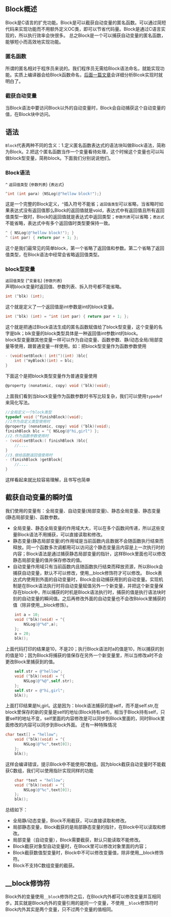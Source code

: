 ## Block概述
Block是C语言的扩充功能。Block是可以截获自动变量的匿名函数。可以通过简短代码来实现功能而不用额外定义OC类，即可以节省代码量。Block是通过C语言实现的，所以执行效率会快很多。
总之Block是一个可以捕获自动变量的匿名函数，能够短小而高效地实现功能。
### 匿名函数
所谓的匿名相对于程序员来说的。我们程序员无需给Block语法命名，就能实现功能。实质上编译器会给Block函数命名，[后面一篇文章]()会详细分析Blcok实现时就明白了。
### 截获自动变量
当Block语法中要访问Block以外的自动变量时，Block会自动捕获这个自动变量的值，在Block块中访问。


## 语法
`Block`代表两种不同的含义：1.定义匿名函数表达式的语法块叫做Block语法，简称为Block。2.把这个匿名函数当作一个变量看待处理，这个时候这个变量也可以叫做block型变量，简称block。下面我们分别说说他们。
### Block语法
`^` `返回值类型` (`参数列表`) {`表达式`}
```objectivec
^int (int para) {NSLog(@"hellow block!");}
```
这是一个完整的Block定义，`^`插入符号不能省；`返回值类型`可以省略，当省略时如果表达式没有返回值那么Block的返回值就是void，表达式中有返回值且所有返回值类型一致时，Block的返回值就是表达式中返回类型；`参数列表`可以省略；`表达式`不能省略，表达式中有多个返回值时类型要保持一致。
```objectivec
^ { NSLog(@"hellow block!"); }
^ (int par) { return par + 1; };
```
这个是我们最常见的简单block，第一个省略了返回值和参数。第二个省略了返回值类型，在Block语法中经常会省略返回值类型。

### block型变量
`返回值类型` (^`变量名`) (`参数列表`) <br/>
声明block变量时返回值、参数列表、拆入符号都不能省略。
```objectivec
int (^blk) (int);
```
这个就是定义了一个返回值是int参数是int的block变量。
```objectivec
int (^blk) (int) = ^int (int par) { return par + 1; };
```
这个就是把通过Block语法生成的匿名函数赋值给了block型变量，这个变量的名字是blk；blk变量的block类型具体是一种返回值int参数int的block。<br/>
block型变量跟其他变量一样可以作为自动变量、函数参数、静/动态全局/局部变量等使用，跟普通变量一样使用。如：把block型变量作为函数参数使用
```objectivec
- (void)setBlock:( int(^)(int) )blc{
    int (^myBlock)(int) = blc;
}
```
下面这个是把block类型变量作为普通变量使用
```objectivec
@property (nonatomic, copy) void (^blk)(void);
```
上面我们看到当block变量作为函数参数时书写比较复杂，我们可以使用`typedef`来简化写法。

```objectivec
//全局定义一个block类型
typedef void (^finishBlock)(void);
//1作为自定义类型使用时
@property (nonatomic, copy) void (^blk)(void);
finishBlock blc = ^{ NSLog(@"hi,girl") };
//2.作为函数参数使用时
- (void)setBlock:( finishBlock )blc{
    //....
}
//3.做给函数返回值使用时
- (finishBlock )getBlock{
    //....
}
```
这样看起来就比较容易理解，且书写也简单

## 截获自动变量的瞬时值
我们使用的变量有：全局变量、自动变量(局部变量)、静态全局变量、静态变量(静态局部变量)、函数参数。<br/>
* 全局变量、静态全局变量的作用域大大，可以在多个函数间传递，所以这些变量Block语法不用捕获，可以直接读取和修改。
* 静态变量(静态局部变量)的作用域是当前函数内且数据不会随函数执行结束而释放。同一个函数多次调都用可以访问这个静态变量且内容是上一次执行时的内容；Block语法是通过捕获静态局部变量的指针，这样Block里面也可以修改静态局部变量的值并保存修改的值。
* 自动变量作用域只有当前函数内且随函数执行结束而释放资源，所以Block会捕获自动变量，默认不可以修改，使用__block修饰符才可以修改。
Block表达式内使用到外面的自动变量时，Block会自动捕获用到的自动变量。实现机制是在Block语法执行时将自动变量赋值另外一个新变量，并把这个新变量保存在block中，所以捕获的时机是Block语法执行时，捕获的值是执行语法块时刻的自动变量的瞬间值。之后再修改外面的自动变量也不会改Bblock里捕获的值（除非使用__block修饰）。
```objectivec
    int a = 10;
    void (^blk)(void) = ^{
        NSLog(@"%d",a);
    };
    a = 20;
    blk();
```
上面代码打印的结果是10，不是20；执行Block语法时a的值是10，所以捕获的到的值是10；因为Block将捕获的值保存在另外一个新变量里，所以当修改a时不会更改Block里捕获到的值。
```objectivec
    self.str = @"hellow";
    void (^blk)(void) = ^{
        NSLog(@"%@",self.str);
    };
    self.str = @"hi,girl";
    blk();
```
上面打印结果是hi,girl。这是因为：block语法捕获的是self，而不是self.str,在block里保存的新的变量是self的地址(Block持有self)，相当于Block持有self，只要self的地址不变，self里面的内容修改是可以同步到Block里面的，同时Block里面修改的内容可以同步到Block外面。
还有一种特殊情况
```objectivec
char text[] = "hellow";
    void (^blk)(void) = ^{
        NSLog(@"%c",text[0]);
    };
    blk();
```
这样会编译错误，提示Block中不能使用C数组。因为block截获自动变量时不能截获C数组，我们可以使用指针实现同样的功能
```objectivec
    char *text = "hellow";
    void (^blk)(void) = ^{
        NSLog(@"%c",text[0]);
    };
    blk();
```
总结如下：
* 全局静/动态变量，Block不用截获，可以直接读取和修改。
* 局部静态变量，Block截获的是局部静态变量的指针，在Block中可以读取和修改。
* 局部变量（自动变量），Block需要截获，默认只能读取不能修改。
* Block截获对象型自动变量时，在Block里可以修改对象里面的内容；
* Block截获数值型变量时，Block中不可以修改变量值，除非使用__block修饰符。
* Block不支持C数组变量的截获。


## __block修饰符
Block外的变量使用`__block`修饰符之后，在Block内外都可以修改变量并互相同步。其实就是Block内外的变量引用的是同一个变量，不使用`__block`修饰符时Block内外其实是两个变量，只不过两个变量的值相同。

